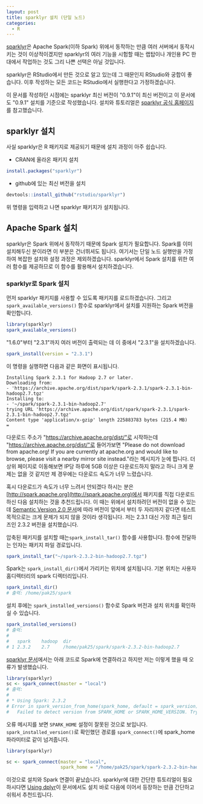 ```yaml
---
layout: post
title: sparklyr 설치 (단일 노드)
categories:
  - R
---
```


[sparklyr](http://spark.rstudio.com/)은 Apache Spark(이하 Spark) 위에서 동작하는 만큼 여러 서버에서 동작시키는 것이 이상적이겠지만 sparklyr의 여러 기능을 시험할 때는 랩탑이나 개인용 PC 한 대에서 작업하는 것도 그리 나쁜 선택은 아닐 것입니다.

sparklyr은 RStudio에서 만든 것으로 알고 있는데 그 때문인지 RStudio와 궁합이 좋습니다.
이후 작성하는 모든 코드는 RStudio에서 실행한다고 가정하겠습니다.

이 문서를 작성하던 시점에는 sparklyr 최신 버전이 "0.9.1"이 최신 버전이고 이 문서에도 "0.9.1" 설치를 기준으로 작성했습니다.
설치와 튜토리얼은 [sparklyr 공식 홈페이지](http://spark.rstudio.com/)를 참고했습니다.


## sparklyr 설치

사실 sparklyr은 R 패키지로 제공되기 때문에 설치 과정이 아주 쉽습니다.

- CRAN에 올라온 패키지 설치
```r
install.packages("sparklyr")
```

- github에 있는 최신 버전을 설치
```r
devtools::install_github("rstudio/sparklyr")
```

위 명령을 입력하고 나면 sparklyr 패키지가 설치됩니다.


## Apache Spark 설치

sparklyr은 Spark 위에서 동작하기 때문에 Spark 설치가 필요합니다.
Spark를 이미 설치해두신 분이라면 이 부분은 건너뛰셔도 됩니다.
여기서는 단일 노드 실행만을 가정하여 복잡한 설치와 설정 과정은 제외하겠습니다.
sparklyr에서 Spark 설치를 위한 여러 함수를 제공하므로 이 함수를 활용해서 설치하겠습니다.


### sparklyr로 Spark 설치

먼저 sparklyr 패키지를 사용할 수 있도록 패키지를 로드하겠습니다.
그리고 `spark_available_versions()` 함수로 sparklyr에서 설치를 지원하는 Spark 버전을 확인합니다.

```r
library(sparklyr)
spark_available_versions()
```

"1.6.0"부터 "2.3.1"까지 여러 버전이 출력되는 데 이 중에서 "2.3.1"을 설치하겠습니다.

```r
spark_install(version = "2.3.1")
```

이 명령을 실행하면 다음과 같은 화면이 표시됩니다.

```
Installing Spark 2.3.1 for Hadoop 2.7 or later.
Downloading from:
- 'https://archive.apache.org/dist/spark/spark-2.3.1/spark-2.3.1-bin-hadoop2.7.tgz'
Installing to:
- '~/spark/spark-2.3.1-bin-hadoop2.7'
trying URL 'https://archive.apache.org/dist/spark/spark-2.3.1/spark-2.3.1-bin-hadoop2.7.tgz'
Content type 'application/x-gzip' length 225883783 bytes (215.4 MB)
=
```

다운로드 주소가 "https://archive.apache.org/dist/"로 시작하는데 "https://archive.apache.org/dist/"로 들어가보면 "Please do not download from apache.org! If you are currently at apache.org and would like to browse, please visit a nearby mirror site instead."라는 메시지가 눈에 띕니다.
더 상위 페이지로 이동해보면 IP당 하루에 5GB 이상은 다운로드하지 말라고 하니 크게 문제는 없을 것 같지만 제 경우에는 다운로드 속도가 너무 느렸습니다.

혹시 다운로드가 속도가 너무 느려서 안되겠다 하시는 분은 [http://spark.apache.org](http://spark.apache.org)에서 패키지를 직접 다운로드하신 다음 설치하는 것을 추천드립니다.
이 때는 위에서 설치하려던 버전이 없을 수 있는데 [Semantic Version 2.0 문서](https://semver.org/lang/ko/)에 따라 버전이 앞에서 부터 두 자리까지 같다면 테스트 목적으로는 크게 문제가 되지 않을 것이라 생각됩니다.
저는 2.3.1 대신 가장 최근 릴리즈인 2.3.2 버전을 설치했습니다.

압축된 패키지를 설치할 때는`spark_install_tar()` 함수를 사용합니다.
함수에 전달하는 인자는 패키지 파일 경로입니다.

```r
spark_install_tar("~/spark-2.3.2-bin-hadoop2.7.tgz")
```

Spark는 `spark_install_dir()`에서 가리키는 위치에 설치됩니다.
기본 위치는 사용자 홈디렉터리의 spark 디렉터리입니다.

```r
spark_install_dir()
# 출력: /home/pak25/spark
```

설치 후에는 `spark_installed_versions()` 함수로 Spark 버전과 설치 위치를 확인하실 수 있습니다.

```r
spark_installed_versions()
# 출력:
#
#   spark    hadoop  dir
# 1 2.3.2    2.7     /home/pak25/spark/spark-2.3.2-bin-hadoop2.7
```

[sparklyr 문서](http://spark.rstudio.com/#connecting-to-spark)에서는 아래 코드로 Spark에 연결하라고 하지만 저는 이렇게 했을 때 오류가 발생했습니다.

```r
library(sparklyr)
sc <- spark_connect(master = "local")
# 출력:
#
# * Using Spark: 2.3.2
# Error in spark_version_from_home(spark_home, default = spark_version) : 
#   Failed to detect version from SPARK_HOME or SPARK_HOME_VERSION. Try passing the spark version explicitly.
```

오류 메시지를 보면 `SPARK_HOME` 설정이 잘못된 것으로 보입니다.
`spark_installed_version()`로 확인했던 경로를 `spark_connect()`에 spark_home 파라미터로 같이 넘겨줍니다.

```r
library(sparklyr)

sc <- spark_connect(master = "local",
                    spark_home = "/home/pak25/spark/spark-2.3.2-bin-hadoop2.7/")
```


이것으로 설치와 Spark 연결이 끝났습니다.
sparklyr에 대한 간단한 튜토리얼이 필요하시다면 [Using dplyr](http://spark.rstudio.com/#using-dplyr)이 문서에서도 설치 바로 다음에 이어서 등장하는 만큼 간단하고 쉬워서 추천드립니다.

